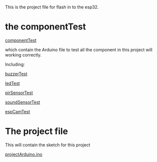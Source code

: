 This is the project file for flash in to the esp32. 

# the componentTest 

[componentTest](componentTest)

which contain the Arduino file to test all the component in this project will working correctly. 

Including: 

[buzzerTest](componentTest%2FbuzzerTest)

[ledTest](componentTest%2FledTest)

[pirSensorTest](componentTest%2FpirSensorTest)

[soundSensorTest](componentTest%2FsoundSensorTest)

[espCamTest](componentTest%2FespCamTest)


# The project file

This will contain the sketch for this project

[projectArduino.ino](projectArduino.ino)